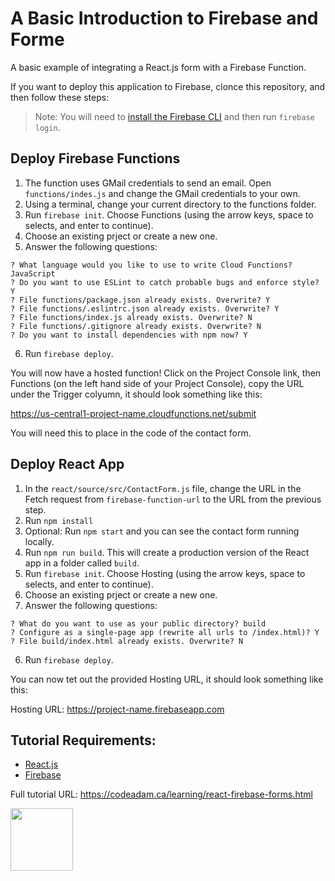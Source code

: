 # A Basic Introduction to Firebase and Forme

A basic example of integrating a React.js form with a Firebase Function.

If you want to deploy this application to Firebase, clonce this repository, and then follow these steps:

> Note: You will need to [install the Firebase CLI](https://firebase.google.com/docs/cli) and then run `firebase login`.

## Deploy Firebase Functions

1. The function uses GMail credentials to send an email. Open `functions/indes.js` and change the GMail credentials to your own.
2. Using a terminal, change your current directory to the functions folder.
3. Run `firebase init`. Choose Functions (using the arrow keys, space to selects, and enter to continue).
4. Choose an existing prject or create a new one.
5. Answer the following questions:

```
? What language would you like to use to write Cloud Functions? JavaScript
? Do you want to use ESLint to catch probable bugs and enforce style? Y
? File functions/package.json already exists. Overwrite? Y
? File functions/.eslintrc.json already exists. Overwrite? Y
? File functions/index.js already exists. Overwrite? N
? File functions/.gitignore already exists. Overwrite? N
? Do you want to install dependencies with npm now? Y
```

6. Run `firebase deploy`.

You will now have a hosted function! Click on the Project Console link, then Functions (on the left hand side of your Project Console), copy the URL under the Trigger colyumn, it should look something like this:

https://us-central1-project-name.cloudfunctions.net/submit

You will need this to place in the code of the contact form.

## Deploy React App

1. In the `react/source/src/ContactForm.js` file, change the URL in the Fetch request from `firebase-function-url` to the URL from the previous step.
2. Run `npm install`
3. Optional: Run `npm start` and you can see the contact form running locally.
4. Run `npm run build`. This will create a production version of the React app in a folder called `build`.
5. Run `firebase init`. Choose Hosting (using the arrow keys, space to selects, and enter to continue).
6. Choose an existing prject or create a new one.
7. Answer the following questions:

```
? What do you want to use as your public directory? build
? Configure as a single-page app (rewrite all urls to /index.html)? Y
? File build/index.html already exists. Overwrite? N
```

6. Run `firebase deploy`.

You can now tet out the provided Hosting URL, it should look something like this:

Hosting URL: https://project-name.firebaseapp.com

## Tutorial Requirements:

* [React.js](https://reactjs.org/)
* [Firebase](https://firebase.google.com/)

Full tutorial URL: https://codeadam.ca/learning/react-firebase-forms.html

<a href="https://codeadam.ca">
<img src="https://codeadam.ca/images/code-block.png" width="100">
</a>
